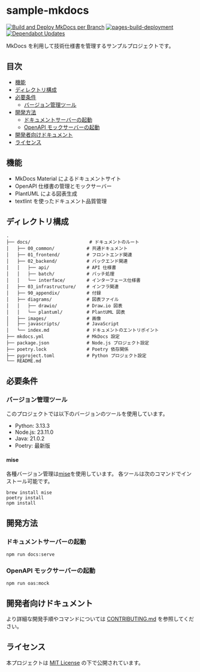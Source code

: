 # sample-mkdocs

[![Build and Deploy MkDocs per Branch](https://github.com/semba-yui/sample-mkdocs/actions/workflows/build-and-deploy.yml/badge.svg)](https://github.com/semba-yui/sample-mkdocs/actions/workflows/build-and-deploy.yml)
[![pages-build-deployment](https://github.com/semba-yui/sample-mkdocs/actions/workflows/pages/pages-build-deployment/badge.svg)](https://github.com/semba-yui/sample-mkdocs/actions/workflows/pages/pages-build-deployment)
[![Dependabot Updates](https://github.com/semba-yui/sample-mkdocs/actions/workflows/dependabot/dependabot-updates/badge.svg)](https://github.com/semba-yui/sample-mkdocs/actions/workflows/dependabot/dependabot-updates)

MkDocs を利用して技術仕様書を管理するサンプルプロジェクトです。

## 目次

- [機能](#機能)
- [ディレクトリ構成](#ディレクトリ構成)
- [必要条件](#必要条件)
  - [バージョン管理ツール](#バージョン管理ツール)
- [開発方法](#開発方法)
  - [ドキュメントサーバーの起動](#ドキュメントサーバーの起動)
  - [OpenAPI モックサーバーの起動](#openapi-モックサーバーの起動)
- [開発者向けドキュメント](#開発者向けドキュメント)
- [ライセンス](#ライセンス)

## 機能

- MkDocs Material によるドキュメントサイト
- OpenAPI 仕様書の管理とモックサーバー
- PlantUML による図表生成
- textlint を使ったドキュメント品質管理

## ディレクトリ構成

```text
.
├── docs/                      # ドキュメントのルート
│   ├── 00_common/            # 共通ドキュメント
│   ├── 01_frontend/          # フロントエンド関連
│   ├── 02_backend/           # バックエンド関連
│   │   ├── api/              # API 仕様書
│   │   ├── batch/            # バッチ処理
│   │   └── interface/        # インターフェース仕様書
│   ├── 03_infrastructure/    # インフラ関連
│   ├── 90_appendix/          # 付録
│   ├── diagrams/             # 図表ファイル
│   │   ├── drawio/           # Draw.io 図表
│   │   └── plantuml/         # PlantUML 図表
│   ├── images/               # 画像
│   ├── javascripts/          # JavaScript
│   └── index.md              # ドキュメントのエントリポイント
├── mkdocs.yml                # MkDocs 設定
├── package.json              # Node.js プロジェクト設定
├── poetry.lock               # Poetry 依存関係
├── pyproject.toml            # Python プロジェクト設定
└── README.md
```

## 必要条件

### バージョン管理ツール

このプロジェクトでは以下のバージョンのツールを使用しています。

- Python: 3.13.3
- Node.js: 23.11.0
- Java: 21.0.2
- Poetry: 最新版

#### mise

各種バージョン管理は[mise](https://github.com/jdx/mise)を使用しています。
各ツールは次のコマンドでインストール可能です。

```shell
brew install mise
poetry install
npm install
```

## 開発方法

### ドキュメントサーバーの起動

```shell
npm run docs:serve
```

### OpenAPI モックサーバーの起動

```shell
npm run oas:mock
```

## 開発者向けドキュメント

より詳細な開発手順やコマンドについては [CONTRIBUTING.md](./CONTRIBUTING.md) を参照してください。

## ライセンス

本プロジェクトは [MIT License](LICENSE) の下で公開されています。
